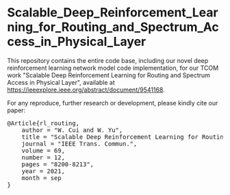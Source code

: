 # Scalable_Deep_Reinforcement_Learning_for_Routing_and_Spectrum_Access_in_Physical_Layer

This repository contains the entire code base, including our novel deep reinforcement learning network model code implementation, for our TCOM work "Scalable Deep Reinforcement Learning for Routing and Spectrum Access in Physical Layer", available at https://ieeexplore.ieee.org/abstract/document/9541168.

For any reproduce, further research or development, please kindly cite our paper: 
<pre>
@Article{rl_routing,
    author = "W. Cui and W. Yu",
    title = "Scalable Deep Reinforcement Learning for Routing and Spectrum Access in Physical Layer",
    journal = "IEEE Trans. Commun.",
    volume = 69,
    number = 12,
    pages = "8200-8213",
    year = 2021,
    month = sep
}
</pre>
